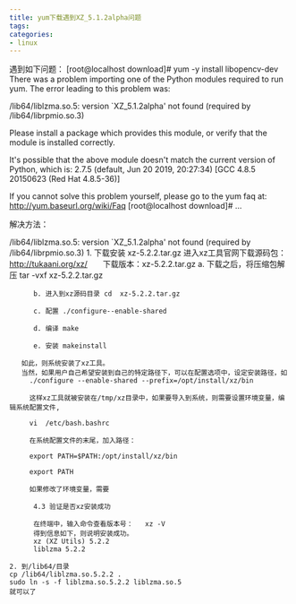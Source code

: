 ```yaml
---
title: yum下载遇到XZ_5.1.2alpha问题
tags: 
categories:
- linux
---
```

遇到如下问题：
[root@localhost download]# yum -y install libopencv-dev
There was a problem importing one of the Python modules
required to run yum. The error leading to this problem was:

   /lib64/liblzma.so.5: version `XZ_5.1.2alpha' not found (required by /lib64/librpmio.so.3)

Please install a package which provides this module, or
verify that the module is installed correctly.

It's possible that the above module doesn't match the
current version of Python, which is:
2.7.5 (default, Jun 20 2019, 20:27:34)
[GCC 4.8.5 20150623 (Red Hat 4.8.5-36)]

If you cannot solve this problem yourself, please go to
the yum faq at:
  http://yum.baseurl.org/wiki/Faq
[root@localhost download]#
…

解决方法：

 /lib64/liblzma.so.5: version `XZ_5.1.2alpha' not found (required by /lib64/librpmio.so.3)
	1. 下载安装 xz-5.2.2.tar.gz
		进入xz工具官网下载源码包：http://tukaani.org/xz/
		      下载版本：xz-5.2.2.tar.gz
	a. 下载之后，将压缩包解压 tar -vxf xz-5.2.2.tar.gz
	
	      b. 进入到xz源码目录 cd  xz-5.2.2.tar.gz
	
	      c. 配置 ./configure--enable-shared
	
	      d. 编译 make
	
	      e. 安装 makeinstall
	
	   如此，则系统安装了xz工具。
	   当然，如果用户自己希望安装到自己的特定路径下，可以在配置选项中，设定安装路径，如
	     ./configure --enable-shared --prefix=/opt/install/xz/bin
	
	     这样xz工具就被安装在/tmp/xz目录中，如果要导入到系统，则需要设置环境变量，编辑系统配置文件,
	
	     vi  /etc/bash.bashrc
	
	     在系统配置文件的末尾，加入路径：
	
	     export PATH=$PATH:/opt/install/xz/bin
	
	     export PATH
	
	     如果修改了环境变量，需要 
	
	      4.3 验证是否xz安装成功
	
	      在终端中，输入命令查看版本号：   xz -V
	      得到信息如下，则说明安装成功。
	      xz (XZ Utils) 5.2.2
	      liblzma 5.2.2
	
	2. 到/lib64/目录
	cp /lib64/liblzma.so.5.2.2 .
	sudo ln -s -f liblzma.so.5.2.2 liblzma.so.5
	就可以了
	
	
